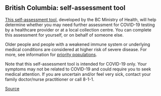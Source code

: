 ## British Columbia: self-assessment tool

[This self-assessment tool](https://covid19.thrive.health/), developed by the BC Ministry of Health, will help determine whether you may need further assessment for COVID-19 testing by a healthcare provider or at a local collection centre. You can complete this assessment for yourself, or on behalf of someone else.

Older people and people with a weakened immune system or underlying medical conditions are considered at higher risk of severe disease. For more, see information for [priority populations](http://www.bccdc.ca/health-info/diseases-conditions/covid-19/priority-populations).

Note that this self-assessment tool is intended for COVID-19 only. Your symptoms may not be related to COVID-19 and could require you to seek medical attention. If you are uncertain and/or feel very sick, contact your family doctor/nurse practitioner or call 8-1-1.

[Source](http://covid-19.bccdc.ca/)
